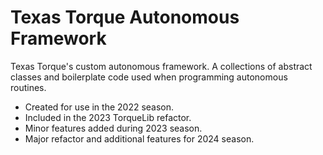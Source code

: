 # Texas Torque Autonomous Framework

Texas Torque's custom autonomous framework. A collections of
abstract classes and boilerplate code used when programming
autonomous routines.

- Created for use in the 2022 season. 
- Included in the 2023 TorqueLib refactor. 
- Minor features added during 2023 season.
- Major refactor and additional features for 2024 season.